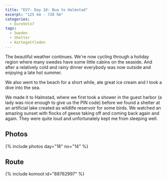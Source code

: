 ```yaml
---
title: "EV7: Day 18: Bua to Halmstad"
excerpt: "125 km - 720 hm"
categories:
  - EuroVelo7
tags:
  - Sweden
  - Shelter
  - Kattegattleden
---
```

The beautiful weather continues. We're now cycling through a holiday region where many swedes have some little cabins on the seaside. And after a relatively cold and rainy dinner everybody was now outside and enjoying a late hot summer.

We also went to the beach for a short while, ate great ice cream and I took a dive into the sea.

We made it to Halmstad, where we first took a shower in the guest harbor (a lady was nice enough to give us the PIN code) before we found a shelter at an artificial lake created as wildlife reservoir for some birds.
We watched an amazing sunset with flocks of geese taking off and coming back again and again. They were quite loud and unfortunately kept me from sleeping well. 

## Photos

{% include photos day="18" no="14" %}

## Route

{% include komoot id="88762997" %}

